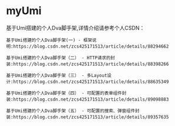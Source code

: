 # myUmi

基于Umi搭建的个人Dva脚手架,详情介绍请参考个人CSDN：

    基于Umi搭建的个人Dva脚手架(一) - 框架说明:https://blog.csdn.net/zcs425171513/article/details/88294662
    
    基于Umi搭建的个人Dva脚手架（二） - HTTP请求的封装:https://blog.csdn.net/zcs425171513/article/details/88398266
    
    基于Umi搭建的个人Dva脚手架（三） - 多Layout设计:https://blog.csdn.net/zcs425171513/article/details/88635349
    
    基于Umi搭建的个人Dva脚手架（四） - 可配置的表单组件封装:https://blog.csdn.net/zcs425171513/article/details/89098883
    
    基于Umi搭建的个人Dva脚手架（五） - 可配置的搜索、弹窗组件封装:https://blog.csdn.net/zcs425171513/article/details/89357635
